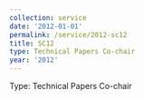 ```yaml
---
collection: service
date: '2012-01-01'
permalink: /service/2012-sc12
title: SC12
type: Technical Papers Co-chair
year: '2012'
---
```


Type: Technical Papers Co-chair

